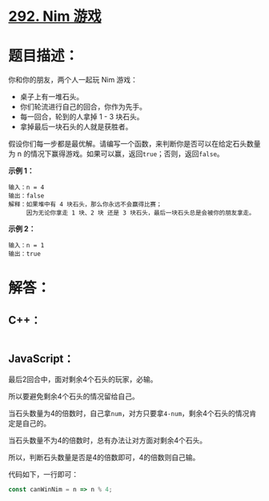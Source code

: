 # [292. Nim 游戏](https://leetcode-cn.com/problems/nim-game/)

# 题目描述：

你和你的朋友，两个人一起玩 Nim 游戏：

- 桌子上有一堆石头。
- 你们轮流进行自己的回合，你作为先手。
- 每一回合，轮到的人拿掉 1 - 3 块石头。
- 拿掉最后一块石头的人就是获胜者。

假设你们每一步都是最优解。请编写一个函数，来判断你是否可以在给定石头数量为 n 的情况下赢得游戏。如果可以赢，返回`true`；否则，返回`false`。



**示例 1：**

```
输入：n = 4
输出：false 
解释：如果堆中有 4 块石头，那么你永远不会赢得比赛；
     因为无论你拿走 1 块、2 块 还是 3 块石头，最后一块石头总是会被你的朋友拿走。
```

**示例 2：**

```
输入：n = 1
输出：true
```



# 解答：

## C++：

```cpp

```



## JavaScript：

最后2回合中，面对剩余4个石头的玩家，必输。

所以要避免剩余4个石头的情况留给自己。

当石头数量为4的倍数时，自己拿`num`，对方只要拿`4-num`，剩余4个石头的情况肯定是自己的。

当石头数量不为4的倍数时，总有办法让对方面对剩余4个石头。

所以，判断石头数量是否是4的倍数即可，4的倍数则自己输。

代码如下，一行即可：


```javascript
const canWinNim = n => n % 4;
```

